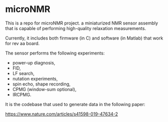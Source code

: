 # microNMR

This is a repo for microNMR project. a miniaturized NMR sensor assembly that is capable of performing high-quality relaxation measurements. 

Currently, it includes both firmware (in C) and software (in Matlab) that work for rev aa board.

The sensor performs the following experiments:

- power-up diagnosis,
- FID,
- LF search,
- nutation experiments,
- spin echo, shape recording,
- CPMG (window-sum optional),
- IRCPMG.

It is the codebase that used to generate data in the following paper:

https://www.nature.com/articles/s41598-019-47634-2
